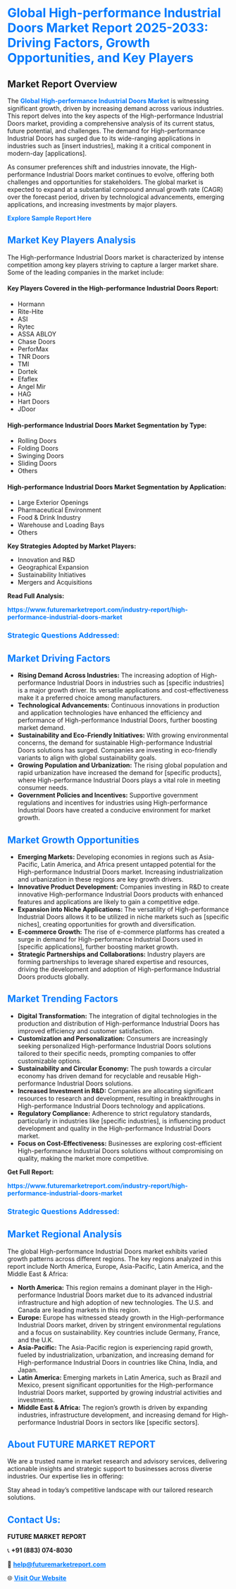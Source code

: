 <h1 style="color: #007BFF;">Global High-performance Industrial Doors Market Report 2025-2033: Driving Factors, Growth Opportunities, and Key Players</h1>

<section id="overview">
<h2>Market Report Overview</h2>
<p>The <a href="https://www.futuremarketreport.com/industry-report/high-performance-industrial-doors-market" style="color: #007BFF; text-decoration: none;"><strong>Global High-performance Industrial Doors Market</strong></a> is witnessing significant growth, driven by increasing demand across various industries. This report delves into the key aspects of the High-performance Industrial Doors market, providing a comprehensive analysis of its current status, future potential, and challenges. The demand for High-performance Industrial Doors has surged due to its wide-ranging applications in industries such as [insert industries], making it a critical component in modern-day [applications].</p>
<p>As consumer preferences shift and industries innovate, the High-performance Industrial Doors market continues to evolve, offering both challenges and opportunities for stakeholders. The global market is expected to expand at a substantial compound annual growth rate (CAGR) over the forecast period, driven by technological advancements, emerging applications, and increasing investments by major players.</p>
</section>

<section id="overview">
<p><a href="https://www.futuremarketreport.com/request-sample/reportId=45643" style="color: #007BFF; text-decoration: none;"><strong>Explore Sample Report Here</strong></a></p>
</section>

<section id="key-players">
<h2 style="color: #007BFF;">Market Key Players Analysis</h2>
<p>The High-performance Industrial Doors market is characterized by intense competition among key players striving to capture a larger market share. Some of the leading companies in the market include:</p>
<h4>Key Players Covered in the High-performance Industrial Doors Report:</h4>
<ul><li>Hormann</li><li>Rite-Hite</li><li>ASI</li><li>Rytec</li><li>ASSA ABLOY</li><li>Chase Doors</li><li>PerforMax</li><li>TNR Doors</li><li>TMI</li><li>Dortek</li><li>Efaflex</li><li>Angel Mir</li><li>HAG</li><li>Hart Doors</li><li>JDoor</li></ul>
<h4>High-performance Industrial Doors Market Segmentation by Type:</h4>
<ul><li>Rolling Doors</li><li>Folding Doors</li><li>Swinging Doors</li><li>Sliding Doors</li><li>Others</li></ul>

<h4>High-performance Industrial Doors Market Segmentation by Application:</h4>
<ul><li>Large Exterior Openings</li><li>Pharmaceutical Environment</li><li>Food &amp; Drink Industry</li><li>Warehouse and Loading Bays</li><li>Others</li></ul>
<p><strong>Key Strategies Adopted by Market Players:</strong></p>
<ul>
<li>Innovation and R&D</li>
<li>Geographical Expansion</li>
<li>Sustainability Initiatives</li>
<li>Mergers and Acquisitions</li>
</ul>
</section>

<section>
<p><strong>Read Full Analysis: </strong></p><a href="https://www.futuremarketreport.com/industry-report/high-performance-industrial-doors-market" style="color: #007BFF; text-decoration: none;"><strong>https://www.futuremarketreport.com/industry-report/high-performance-industrial-doors-market</strong></a>
<h3 style="color: #007BFF;">Strategic Questions Addressed:</h3>
</section>

<section id="driving-factors">
<h2 style="color: #007BFF;">Market Driving Factors</h2>
<ul>
<li><strong>Rising Demand Across Industries:</strong> The increasing adoption of High-performance Industrial Doors in industries such as [specific industries] is a major growth driver. Its versatile applications and cost-effectiveness make it a preferred choice among manufacturers.</li>
<li><strong>Technological Advancements:</strong> Continuous innovations in production and application technologies have enhanced the efficiency and performance of High-performance Industrial Doors, further boosting market demand.</li>
<li><strong>Sustainability and Eco-Friendly Initiatives:</strong> With growing environmental concerns, the demand for sustainable High-performance Industrial Doors solutions has surged. Companies are investing in eco-friendly variants to align with global sustainability goals.</li>
<li><strong>Growing Population and Urbanization:</strong> The rising global population and rapid urbanization have increased the demand for [specific products], where High-performance Industrial Doors plays a vital role in meeting consumer needs.</li>
<li><strong>Government Policies and Incentives:</strong> Supportive government regulations and incentives for industries using High-performance Industrial Doors have created a conducive environment for market growth.</li>
</ul>
</section>

<section id="growth-opportunities">
<h2 style="color: #007BFF;">Market Growth Opportunities</h2>
<ul>
<li><strong>Emerging Markets:</strong> Developing economies in regions such as Asia-Pacific, Latin America, and Africa present untapped potential for the High-performance Industrial Doors market. Increasing industrialization and urbanization in these regions are key growth drivers.</li>
<li><strong>Innovative Product Development:</strong> Companies investing in R&D to create innovative High-performance Industrial Doors products with enhanced features and applications are likely to gain a competitive edge.</li>
<li><strong>Expansion into Niche Applications:</strong> The versatility of High-performance Industrial Doors allows it to be utilized in niche markets such as [specific niches], creating opportunities for growth and diversification.</li>
<li><strong>E-commerce Growth:</strong> The rise of e-commerce platforms has created a surge in demand for High-performance Industrial Doors used in [specific applications], further boosting market growth.</li>
<li><strong>Strategic Partnerships and Collaborations:</strong> Industry players are forming partnerships to leverage shared expertise and resources, driving the development and adoption of High-performance Industrial Doors products globally.</li>
</ul>
</section>

<section id="trending-factors">
<h2 style="color: #007BFF;">Market Trending Factors</h2>
<ul>
<li><strong>Digital Transformation:</strong> The integration of digital technologies in the production and distribution of High-performance Industrial Doors has improved efficiency and customer satisfaction.</li>
<li><strong>Customization and Personalization:</strong> Consumers are increasingly seeking personalized High-performance Industrial Doors solutions tailored to their specific needs, prompting companies to offer customizable options.</li>
<li><strong>Sustainability and Circular Economy:</strong> The push towards a circular economy has driven demand for recyclable and reusable High-performance Industrial Doors solutions.</li>
<li><strong>Increased Investment in R&D:</strong> Companies are allocating significant resources to research and development, resulting in breakthroughs in High-performance Industrial Doors technology and applications.</li>
<li><strong>Regulatory Compliance:</strong> Adherence to strict regulatory standards, particularly in industries like [specific industries], is influencing product development and quality in the High-performance Industrial Doors market.</li>
<li><strong>Focus on Cost-Effectiveness:</strong> Businesses are exploring cost-efficient High-performance Industrial Doors solutions without compromising on quality, making the market more competitive.</li>
</ul>
</section>

<section>
<p><strong>Get Full Report: </strong></p><a href="https://www.futuremarketreport.com/industry-report/high-performance-industrial-doors-market" style="color: #007BFF; text-decoration: none;"><strong>https://www.futuremarketreport.com/industry-report/high-performance-industrial-doors-market</strong></a>
<h3 style="color: #007BFF;">Strategic Questions Addressed:</h3>
</section>


<section id="regional-analysis">
<h2 style="color: #007BFF;">Market Regional Analysis</h2>
<p>The global High-performance Industrial Doors market exhibits varied growth patterns across different regions. The key regions analyzed in this report include North America, Europe, Asia-Pacific, Latin America, and the Middle East & Africa:</p>
<ul>
<li><strong>North America:</strong> This region remains a dominant player in the High-performance Industrial Doors market due to its advanced industrial infrastructure and high adoption of new technologies. The U.S. and Canada are leading markets in this region.</li>
<li><strong>Europe:</strong> Europe has witnessed steady growth in the High-performance Industrial Doors market, driven by stringent environmental regulations and a focus on sustainability. Key countries include Germany, France, and the U.K.</li>
<li><strong>Asia-Pacific:</strong> The Asia-Pacific region is experiencing rapid growth, fueled by industrialization, urbanization, and increasing demand for High-performance Industrial Doors in countries like China, India, and Japan.</li>
<li><strong>Latin America:</strong> Emerging markets in Latin America, such as Brazil and Mexico, present significant opportunities for the High-performance Industrial Doors market, supported by growing industrial activities and investments.</li>
<li><strong>Middle East & Africa:</strong> The region’s growth is driven by expanding industries, infrastructure development, and increasing demand for High-performance Industrial Doors in sectors like [specific sectors].</li>
</ul>
</section>

<footer>
<h2 style="color: #007BFF;">About FUTURE MARKET REPORT</h2>
<p>We are a trusted name in market research and advisory services, delivering actionable insights and strategic support to businesses across diverse industries. Our expertise lies in offering:</p>

<p>Stay ahead in today’s competitive landscape with our tailored research solutions.</p>

<h2 style="color: #007BFF;">Contact Us:</h2>
<p><strong>FUTURE MARKET REPORT</strong></p>
<p>📞 <strong>+91 (883) 074-8030</strong></p>
<p>📧 <strong><a href="mailto:help@futuremarketreport.com" style="color: #007BFF;">help@futuremarketreport.com</a></strong></p>
<p>🌐 <strong><a href="https://www.futuremarketreport.com/" style="color: #007BFF;">Visit Our Website</a></strong></p>
</footer>